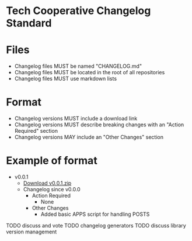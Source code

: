 # Tech Cooperative Changelog Standard

# Files

- Changelog files MUST be named "CHANGELOG.md"
- Changelog files MUST be located in the root of all repositories
- Changelog files MUST use markdown lists

# Format

- Changelog versions MUST include a download link
- Changelog versions MUST describe breaking changes with an "Action Required" section
- Changelog versions MAY include an "Other Changes" section

# Example of format
- v0.0.1
  - [Download v0.0.1.zip](#TODO)
  - Changelog since v0.0.0
    - Action Required
      - None
    - Other Changes
      - Added basic APPS script for handling POSTS

TODO discuss and vote
TODO changelog generators
TODO discuss library version management